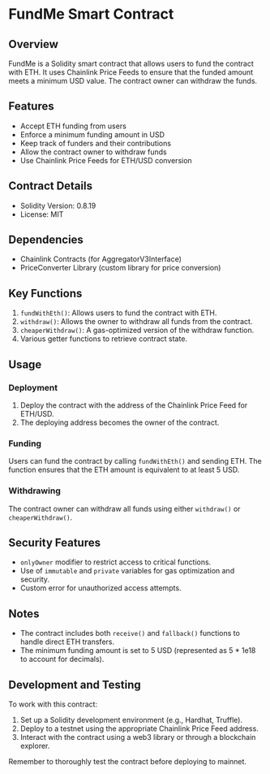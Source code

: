 # FundMe Smart Contract

## Overview

FundMe is a Solidity smart contract that allows users to fund the contract with ETH. It uses Chainlink Price Feeds to ensure that the funded amount meets a minimum USD value. The contract owner can withdraw the funds.

## Features

- Accept ETH funding from users
- Enforce a minimum funding amount in USD
- Keep track of funders and their contributions
- Allow the contract owner to withdraw funds
- Use Chainlink Price Feeds for ETH/USD conversion

## Contract Details

- Solidity Version: 0.8.19
- License: MIT

## Dependencies

- Chainlink Contracts (for AggregatorV3Interface)
- PriceConverter Library (custom library for price conversion)

## Key Functions

1. `fundWithEth()`: Allows users to fund the contract with ETH.
2. `withdraw()`: Allows the owner to withdraw all funds from the contract.
3. `cheaperWithdraw()`: A gas-optimized version of the withdraw function.
4. Various getter functions to retrieve contract state.

## Usage

### Deployment

1. Deploy the contract with the address of the Chainlink Price Feed for ETH/USD.
2. The deploying address becomes the owner of the contract.

### Funding

Users can fund the contract by calling `fundWithEth()` and sending ETH. The function ensures that the ETH amount is equivalent to at least 5 USD.

### Withdrawing

The contract owner can withdraw all funds using either `withdraw()` or `cheaperWithdraw()`.

## Security Features

- `onlyOwner` modifier to restrict access to critical functions.
- Use of `immutable` and `private` variables for gas optimization and security.
- Custom error for unauthorized access attempts.

## Notes

- The contract includes both `receive()` and `fallback()` functions to handle direct ETH transfers.
- The minimum funding amount is set to 5 USD (represented as 5 * 1e18 to account for decimals).

## Development and Testing

To work with this contract:

1. Set up a Solidity development environment (e.g., Hardhat, Truffle).
2. Deploy to a testnet using the appropriate Chainlink Price Feed address.
3. Interact with the contract using a web3 library or through a blockchain explorer.

Remember to thoroughly test the contract before deploying to mainnet.